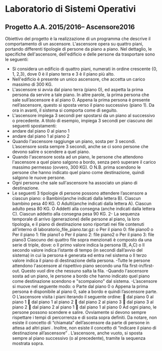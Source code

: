 # Laboratorio di Sistemi Operativi
## Progetto A.A. 2015/2016– Ascensore2016
Obiettivo del progetto è la realizzazione di un programma che descrive il
comportamento di un ascensore.
L'ascensore opera su quattro piani, portando differenti tipologie di persone da
piano a piano.
Nel dettaglio, le specifiche dell'ascensore, dell'edificio e delle persone da
trasportare sono le seguenti:
- Si considera un edificio di quattro piani, numerati in ordine crescente
{0, 1, 2,3}, dove 0 è il piano terra e 3 è il piano più alto.
- Nell'edificio è presente un unico ascensore, che accetta un carico massimo
di 300 KG.
- L'ascensore si avvia dal piano terra (piano 0), ed aspetta la prima persona
da servire a tale piano. In altre parole, la prima persona che sale
sull’ascensore è al piano 0.
Appena la prima persona è presente nell’ascensore, questo si sposta verso il
piano successivo (piano 1). Da ora in avanti, il sistema si comporta come di
seguito.
- L'ascensore impiega 3 secondi per spostarsi da un piano al successivo o
precedente. A titolo di esempio, impiega 3 secondi per ciascuno dei seguenti
spostamenti:
- andare dal piano 0 al piano 1
- andare dal piano 1 al piano 2
- Quando l'ascensore raggiunge un piano, sosta per 3 secondi. L’ascensore
sosta sempre 3 secondi, anche se ci sono persone che devono salire o
scendere a quel piano.
- Quando l'ascensore sosta ad un piano, le persone che attendono
l'ascensore a quel piano salgono a bordo, senza però superare il carico
massimo permesso (ovvero, 300 KG).
O N.B. prima scendono le persone che hanno indicato quel piano come
destinazione, quindi salgono le nuove persone.
- Ogni persona che sale sull'ascensore ha associato un piano di
destinazione.
- Le seguenti 3 tipologie di persone possono attendere l’ascensore a ciascun
piano:
o Bambini(anche indicati dalla lettera B). Ciascun bambino pesa 40 KG.
O Adulti(anche indicati dalla lettera A). Ciascun adulto pesa 80 KG.
O Addetti alla consegna (anche indicati dalla lettera C). Ciascun addetto alla
consegna pesa 90 KG.
2- La sequenza temporale di arrivo (generazione) delle persone al piano, la
loro tipologia, e il piano di destinazione sono riportati nei file contenuti
all’interno di
laboratorio_file_piano.tar.gz:
o Per il piano 0: file piano0
o Per il piano 1: file piano1
o Per il piano 2: file piano2
o Per il piano 3: file piano3
Ciascuno dei quattro file sopra menzionati è composto da una serie di triple,
dove:
o Il primo valore indica la persona (B, A,C)
o Il secondo valore indica l’istante di tempo (in secondi dall’avvio del
sistema) in cui la persona è generata ed entra nel sistema
o Il terzo valore indica il piano di destinazione della persona.
-Tutte le persone attendono l'ascensore al rispettivo piano secondo una fila
first-in/first-out.
Questo vuol dire che nessuno salta la fila.
-Quando l'ascensore sosta ad un piano, le persone a bordo che hanno
indicato quel piano come destinazione scendono e "scompaiono" dal sistema.
-L’ascensore si muove nel seguente modo:
o Parte dal piano 0
o Appena la prima persona è disponibile al piano 0, sale a bordo e quindi
l’ascensore parte.
O L’ascensore visita i piani iterando il seguente ordine:
 dal piano 0 al piano 1
 dal piano 1 al piano 2
 dal piano 2 al piano 3
 dal piano 3 al piano 2
 dal piano 2 al piano 1
 dal piano 1 al piano 0
Ad ogni piano, le persone possono scendere e salire. Ovviamente si devono
sempre rispettare i tempi di percorrenza e di sosta sopra definiti.
Da notare, non esiste il concetto di “chiamata” dell’ascensore da parte di
persone in attesa ad altri piani
. Inoltre, non esiste il concetto di “indicare il piano di destinazione
all’ascensore”
. L’ascensore, anche vuoto, si sposta sempre al piano successivo (o al
precedente), tramite la sequenza mostrata sopra.
